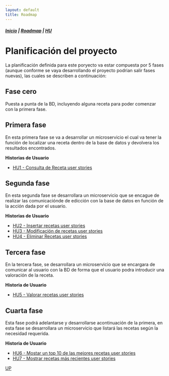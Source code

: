 ```yaml
---
layout: default
title: Roadmap
---
```


##### [Inicio](./) | [Roadmap](./Roadmap.html) | [HU](./hu.html)


# Planificación del proyecto
<!-- {: .no_toc }

<details open markdown="block">
  <summary>
    Tabla de contenidos
  </summary>
  {: .text-delta }
1. TOC
{:toc}
</details> -->


La planificación definida para este poryecto va estar compuesta por 5 fases (aunque conforme se vaya desarrollando el proyecto podrian salir fases nuevas), las cuales se describen a continuación:

## Fase cero

Puesta a punta de la BD, incluyendo alguna receta para poder comenzar con la primera fase.

## Primera fase

En esta primera fase se va a desarrollar un microservicio el cual va tener la función de localizar una receta dentro de la base de datos y devolvera los resultados encontrados.

**Historias de Usuario**

* [HU1 - Consulta de Receta user stories](https://github.com/cr13/RecetaCoctel/issues/5)

## Segunda fase

En esta segunda fase se desarrollara un microservicio que se encague de realizar las comunicaciónde de edicción con la base de datos en función de la acción dada por el usuario.

**Historias de Usuario**

* [HU2 - Insertar recetas user stories](https://github.com/cr13/RecetaCoctel/issues/6)
* [HU3 - Modificación de recetas user stories](https://github.com/cr13/RecetaCoctel/issues/7)
* [HU4 - Eliminar Recetas user stories](https://github.com/cr13/RecetaCoctel/issues/8)

## Tercera fase

En la tercera fase, se desarrollara un microservicio que se encargara de comunicar al usuario con la BD de forma que el usuario podra introducir una valoración de la receta.

**Historia de Usuario**

* [HU5 - Valorar recetas user stories](https://github.com/cr13/RecetaCoctel/issues/9)

## Cuarta fase

Esta fase podrá adelantarse y desarrollarse acontinuación de la primera, en esta fase se desarrollara un microservicio que listará las recetas según la necesidad requerida.

**Historia de Usuario**

* [HU6 - Mostar un top 10 de las mejores recetas user stories](https://github.com/cr13/RecetaCoctel/issues/10)
* [HU7 - Mostrar recetas más recientes user stories](https://github.com/cr13/RecetaCoctel/issues/11)



[UP](./Roadmap.html)